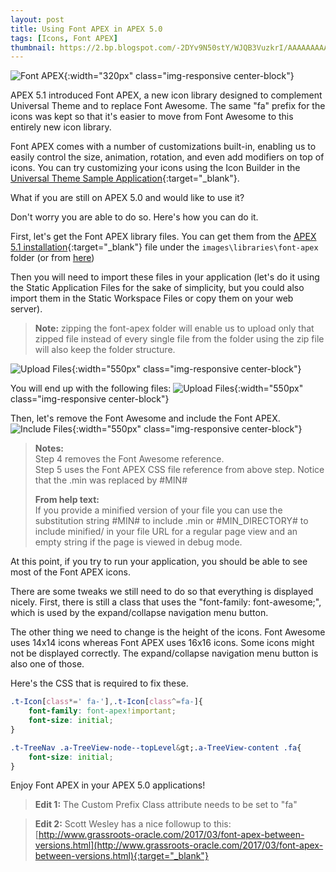 ```yaml
---
layout: post
title: Using Font APEX in APEX 5.0
tags: [Icons, Font APEX]
thumbnail: https://2.bp.blogspot.com/-2DYv9N50stY/WJQB3VuzkrI/AAAAAAAAAXY/-BZopVLn6QMu7SmiLl95x2pGGa9VUbd6ACLcB/s72-c/FontApex.png
---
```


![Font APEX](https://2.bp.blogspot.com/-2DYv9N50stY/WJQB3VuzkrI/AAAAAAAAAXY/-BZopVLn6QMu7SmiLl95x2pGGa9VUbd6ACLcB/s1600/FontApex.png "Font APEX"){:width="320px" class="img-responsive center-block"}

APEX 5.1 introduced Font APEX, a new icon library designed to complement Universal Theme and to replace Font Awesome. The same "fa" prefix for the icons was kept so that it's easier to move from Font Awesome to this entirely new icon library.

Font APEX comes with a number of customizations built-in, enabling us to easily control the size, animation, rotation, and even add modifiers on top of icons. You can try customizing your icons using the Icon Builder in the [Universal Theme Sample Application](https://apex.oracle.com/fontapex){:target="_blank"}.

What if you are still on APEX 5.0 and would like to use it?

Don't worry you are able to do so.
Here's how you can do it.

First, let's get the Font APEX library files.
You can get them from the [APEX 5.1 installation](http://www.oracle.com/technetwork/developer-tools/apex/downloads/index.html){:target="_blank"} file under the `images\libraries\font-apex` folder (or from <a href="https://drive.google.com/uc?export=download&amp;id=0BzJsLftbKSZSbkwzNGtzak1KaDQ" target="_blank">here</a>)

Then you will need to import these files in your application (let's do it using the Static Application Files for the sake of simplicity, but you could also import them in the Static Workspace Files or copy them on your web server).

> **Note:** zipping the font-apex folder will enable us to upload only that zipped file instead of every single file from the folder using the zip file will also keep the folder structure.


![Upload Files](https://1.bp.blogspot.com/-6GZWKu3Znfw/WJQGBbuWkSI/AAAAAAAAAYQ/DpIzvqS4M-kCPQovg3TfV_uj2SAEYPnPgCLcB/s1600/upload_files.png "Upload Files"){:width="550px" class="img-responsive center-block"}

You will end up with the following files:
![Upload Files](https://2.bp.blogspot.com/-MVtE8mYswE4/WJP7JKlL1wI/AAAAAAAAAW8/m1gZf-5OFbErROBYPMtQ-O-6a65FaOAZACLcB/s1600/upload_files_2.png "Upload Files"){:width="550px" class="img-responsive center-block"}

Then, let's remove the Font Awesome and include the Font APEX.
![Include Files](https://1.bp.blogspot.com/-o6c371Fb1fQ/WJkvh7cD58I/AAAAAAAAAY8/FdAhORRY_j0OkQUVV0mjmrWj7sIVCKm1ACLcB/s1600/include_files.png "Include Files"){:width="550px" class="img-responsive center-block"}

> **Notes:**  
> Step 4 removes the Font Awesome reference.  
> Step 5 uses the Font APEX CSS file reference from above step. Notice that the .min was replaced by #MIN#  
> 
> **From help text:**  
> If you provide a minified version of your file you can use the substitution string #MIN# to include .min or #MIN_DIRECTORY# to include minified/ in your file URL for a regular page view and an empty string if the page is viewed in debug mode.

At this point, if you try to run your application, you should be able to see most of the Font APEX icons.

There are some tweaks we still need to do so that everything is displayed nicely.
First, there is still a class that uses the "font-family: font-awesome;", which is used by the expand/collapse navigation menu button.

The other thing we need to change is the height of the icons.
Font Awesome uses 14x14 icons whereas Font APEX uses 16x16 icons. Some icons might not be displayed correctly. The expand/collapse navigation menu button is also one of those.

Here's the CSS that is required to fix these.

```css
.t-Icon[class*=' fa-'],.t-Icon[class^=fa-]{
    font-family: font-apex!important;
    font-size: initial;
}

.t-TreeNav .a-TreeView-node--topLevel&gt;.a-TreeView-content .fa{
    font-size: initial;
}
```

Enjoy Font APEX in your APEX 5.0 applications! 

> **Edit 1:** The Custom Prefix Class attribute needs to be set to "fa"

> **Edit 2:** Scott Wesley has a nice followup to this: [http://www.grassroots-oracle.com/2017/03/font-apex-between-versions.html](http://www.grassroots-oracle.com/2017/03/font-apex-between-versions.html){:target="_blank"}